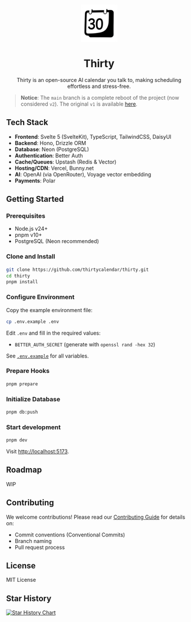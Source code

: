 <div style="text-align: center;">
  <img src="./src/lib/client/assets/logo.png" alt="Thirty Logo" width="100" />

# Thirty

Thirty is an open-source AI calendar you talk to, making scheduling effortless and stress-free.

<!-- ![GitHub License](https://img.shields.io/github/license/thirtycalendar/thirty)
![GitHub Repo stars](https://img.shields.io/github/stars/thirtycalendar/thirty)
![GitHub forks](https://img.shields.io/github/forks/thirtycalendar/thirty) -->

</div>

> **Notice**: The `main` branch is a complete reboot of the project (now considered `v2`). The original `v1` is available [here](https://github.com/thirtycalendar/thirty/blob/v1/).

## Tech Stack

- **Frontend**: Svelte 5 (SvelteKit), TypeScript, TailwindCSS, DaisyUI
- **Backend**: Hono, Drizzle ORM
- **Database**: Neon (PostgreSQL)
- **Authentication**: Better Auth
- **Cache/Queues**: Upstash (Redis & Vector)
- **Hosting/CDN**: Vercel, Bunny.net
- **AI**: OpenAI (via OpenRouter), Voyage vector embedding
- **Payments**: Polar

## Getting Started

### Prerequisites

- Node.js v24+
- pnpm v10+
- PostgreSQL (Neon recommended)

### Clone and Install

```bash
git clone https://github.com/thirtycalendar/thirty.git
cd thirty
pnpm install
```

### Configure Environment

Copy the example environment file:

```bash
cp .env.example .env
```

Edit `.env` and fill in the required values:

- `BETTER_AUTH_SECRET` (generate with `openssl rand -hex 32`)

See [`.env.example`](./.env.example) for all variables.

### Prepare Hooks

```bash
pnpm prepare
```

### Initialize Database

```bash
pnpm db:push
```

### Start development

```bash
pnpm dev
```

Visit [http://localhost:5173](http://localhost:5173).

## Roadmap

WIP

## Contributing

We welcome contributions! Please read our [Contributing Guide](./CONTRIBUTING.md) for details on:

- Commit conventions (Conventional Commits)
- Branch naming
- Pull request process

## License

MIT License

## Star History

[![Star History Chart](https://api.star-history.com/svg?repos=thirtycalendar/thirty&type=Date)](https://www.star-history.com/#thirtycalendar/thirty&Date)
